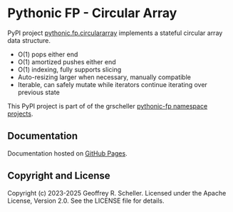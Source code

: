 # Pythonic FP - Circular Array

PyPI project
[pythonic.fp.circulararray](https://pypi.org/project/pythonic-fp.circulararray/)
implements a stateful circular array data structure.

- O(1) pops either end
- O(1) amortized pushes either end
- O(1) indexing, fully supports slicing
- Auto-resizing larger when necessary, manually compatible
- Iterable, can safely mutate while iterators continue iterating over previous state

This PyPI project is part of of the grscheller
[pythonic-fp namespace projects](https://grscheller.github.io/pythonic-fp/).

## Documentation

Documentation hosted on
[GitHub Pages](https://grscheller.github.io/pythonic-fp-circulararray/html).

## Copyright and License

Copyright (c) 2023-2025 Geoffrey R. Scheller. Licensed under the Apache
License, Version 2.0. See the LICENSE file for details.
